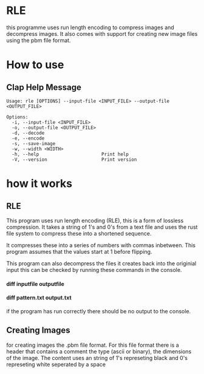 # RLE
this programme uses run length encoding to compress images and decompress images. It also comes with support for creating new image files using the pbm file format.

# How to use

## Clap Help Message
```
Usage: rle [OPTIONS] --input-file <INPUT_FILE> --output-file <OUTPUT_FILE>

Options:
  -i, --input-file <INPUT_FILE>    
  -o, --output-file <OUTPUT_FILE>  
  -d, --decode                     
  -e, --encode                     
  -s, --save-image                 
  -w, --width <WIDTH>              
  -h, --help                       Print help
  -V, --version                    Print version
```

# how it works
## RLE
This program uses run length encoding (RLE), this is a form of lossless compression. It takes a string of 1's and 0's from a text file and uses the rust file system to compress these into a shortened sequence.

It compresses these into a series of numbers with commas inbetween. This program assumes that the values start at 1 before flipping.

This program can also decompress the files it creates back into the originial input this can be checked by running these commands in the console.

#### diff inputfile outputfile
#### diff pattern.txt output.txt
if the program has run correctly there should be no output to the console.

## Creating Images
for creating images the .pbm file format. For this file format there is a header that contains a comment the type (ascii or binary), the dimensions of the image. The content uses an string of 1's represeting black and 0's represeting white seperated by a space
